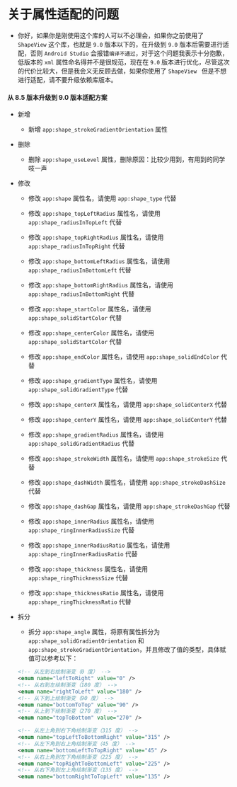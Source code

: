 # 关于属性适配的问题

* 你好，如果你是刚使用这个库的人可以不必理会，如果你之前使用了 `ShapeView` 这个库，也就是 `9.0` 版本以下的，在升级到 `9.0` 版本后需要进行适配，否则 `Android Studio` 会报错`编译不通过`，对于这个问题我表示十分抱歉，低版本的 `xml` 属性命名得并不是很规范，现在在 `9.0` 版本进行优化，尽管这次的代价比较大，但是我会义无反顾去做，如果你使用了 `ShapeView ` 但是不想进行适配，请不要升级依赖库版本。

#### 从 8.5 版本升级到 9.0 版本适配方案

* 新增

    * 新增 `app:shape_strokeGradientOrientation` 属性

* 删除

    * 删除 `app:shape_useLevel` 属性，删除原因：比较少用到，有用到的同学吱一声

* 修改

    * 修改 `app:shape` 属性名，请使用 `app:shape_type` 代替

    * 修改 `app:shape_topLeftRadius` 属性名，请使用 `app:shape_radiusInTopLeft` 代替

    * 修改 `app:shape_topRightRadius` 属性名，请使用 `app:shape_radiusInTopRight` 代替

    * 修改 `app:shape_bottomLeftRadius` 属性名，请使用 `app:shape_radiusInBottomLeft` 代替

    * 修改 `app:shape_bottomRightRadius` 属性名，请使用 `app:shape_radiusInBottomRight` 代替

    * 修改 `app:shape_startColor` 属性名，请使用 `app:shape_solidStartColor` 代替

    * 修改 `app:shape_centerColor` 属性名，请使用 `app:shape_solidStartColor` 代替

    * 修改 `app:shape_endColor` 属性名，请使用 `app:shape_solidEndColor` 代替

    * 修改 `app:shape_gradientType` 属性名，请使用 `app:shape_solidGradientType` 代替

    * 修改 `app:shape_centerX` 属性名，请使用 `app:shape_solidCenterX` 代替

    * 修改 `app:shape_centerY` 属性名，请使用 `app:shape_solidCenterY` 代替

    * 修改 `app:shape_gradientRadius` 属性名，请使用 `app:shape_solidGradientRadius` 代替

    * 修改 `app:shape_strokeWidth` 属性名，请使用 `app:shape_strokeSize` 代替

    * 修改 `app:shape_dashWidth` 属性名，请使用 `app:shape_strokeDashSize` 代替

    * 修改 `app:shape_dashGap` 属性名，请使用 `app:shape_strokeDashGap` 代替

    * 修改 `app:shape_innerRadius` 属性名，请使用 `app:shape_ringInnerRadiusSize` 代替

    * 修改 `app:shape_innerRadiusRatio` 属性名，请使用 `app:shape_ringInnerRadiusRatio` 代替

    * 修改 `app:shape_thickness` 属性名，请使用 `app:shape_ringThicknessSize` 代替

    * 修改 `app:shape_thicknessRatio` 属性名，请使用 `app:shape_ringThicknessRatio` 代替

* 拆分

    * 拆分 `app:shape_angle` 属性，将原有属性拆分为 `app:shape_solidGradientOrientation` 和 `app:shape_strokeGradientOrientation`，并且修改了值的类型，具体赋值可以参考以下：

    ```xml
    <!-- 从左到右绘制渐变（0 度） -->
    <enum name="leftToRight" value="0" />
    <!-- 从右到左绘制渐变（180 度） -->
    <enum name="rightToLeft" value="180" />
    <!-- 从下到上绘制渐变（90 度） -->
    <enum name="bottomToTop" value="90" />
    <!-- 从上到下绘制渐变（270 度） -->
    <enum name="topToBottom" value="270" />

    <!-- 从左上角到右下角绘制渐变（315 度） -->
    <enum name="topLeftToBottomRight" value="315" />
    <!-- 从左下角到右上角绘制渐变（45 度） -->
    <enum name="bottomLeftToTopRight" value="45" />
    <!-- 从右上角到左下角绘制渐变（225 度） -->
    <enum name="topRightToBottomLeft" value="225" />
    <!-- 从右下角到左上角绘制渐变（135 度） -->
    <enum name="bottomRightToTopLeft" value="135" />
    ```